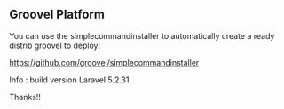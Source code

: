 ## Groovel Platform ##

You can use the simplecommandinstaller to automatically create a ready distrib groovel to deploy:

https://github.com/groovel/simplecommandinstaller

Info : 
build version Laravel 5.2.31



Thanks!!
